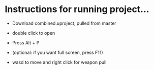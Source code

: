 # Instructions for running project...
- Download combined.uproject, pulled from master

- double click to open

- Press Alt + P 

- (optional: if you want full screen, press F11)

- wasd to move and right click for weapon pull
